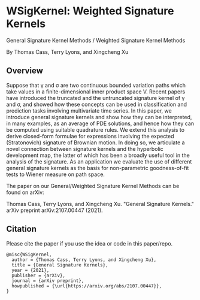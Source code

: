 # WSigKernel: Weighted Signature Kernels
General Signature Kernel Methods / Weighted Signature Kernel Methods

By Thomas Cass, Terry Lyons, and Xingcheng Xu

## Overview
Suppose that γ and σ are two continuous bounded variation paths which take values in a finite-dimensional inner product space V. Recent papers have introduced the truncated and the untruncated signature kernel of γ and σ, and showed how these concepts can be used in classification and prediction tasks involving multivariate time series. In this paper, we introduce general signature kernels and show how they can be interpreted, in many examples, as an average of PDE solutions, and hence how they can be computed using suitable quadrature rules. We extend this analysis to derive closed-form formulae for expressions involving the expected (Stratonovich) signature of Brownian motion. In doing so, we articulate a novel connection between signature kernels and the hyperbolic development map, the latter of which has been a broadly useful tool in the analysis of the signature. As an application we evaluate the use of different general signature kernels as the basis for non-parametric goodness-of-fit tests to Wiener measure on path space.

The paper on our General/Weighted Signature Kernel Methods can be found on arXiv:

Thomas Cass, Terry Lyons, and Xingcheng Xu. "General Signature Kernels." arXiv preprint arXiv:2107.00447 (2021).


## Citation

Please cite the paper if you use the idea or code in this paper/repo.

```
@misc{WSigKernel,
  author = {Thomas Cass, Terry Lyons, and Xingcheng Xu},
  title = {General Signature Kernels},
  year = {2021},
  publisher = {arXiv},
  journal = {arXiv preprint},
  howpublished = {\url{https://arxiv.org/abs/2107.00447}},
}
```

